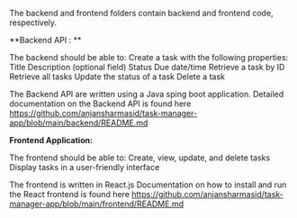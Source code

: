 The backend and frontend folders contain backend and frontend code, respectively.

**Backend API : **

The backend should be able to:
Create a task with the following properties:
Title
Description (optional field)
Status
Due date/time
Retrieve a task by ID
Retrieve all tasks
Update the status of a task
Delete a task

The Backend API are written using a Java sping boot application.
Detailed documentation on the Backend API is found here https://github.com/anjansharmasid/task-manager-app/blob/main/backend/README.md



**Frontend Application:**

The frontend should be able to:
Create, view, update, and delete tasks
Display tasks in a user-friendly interface

The frontend is written in React.js 
Documentation on how to install and run the React frontend is found here https://github.com/anjansharmasid/task-manager-app/blob/main/frontend/README.md






